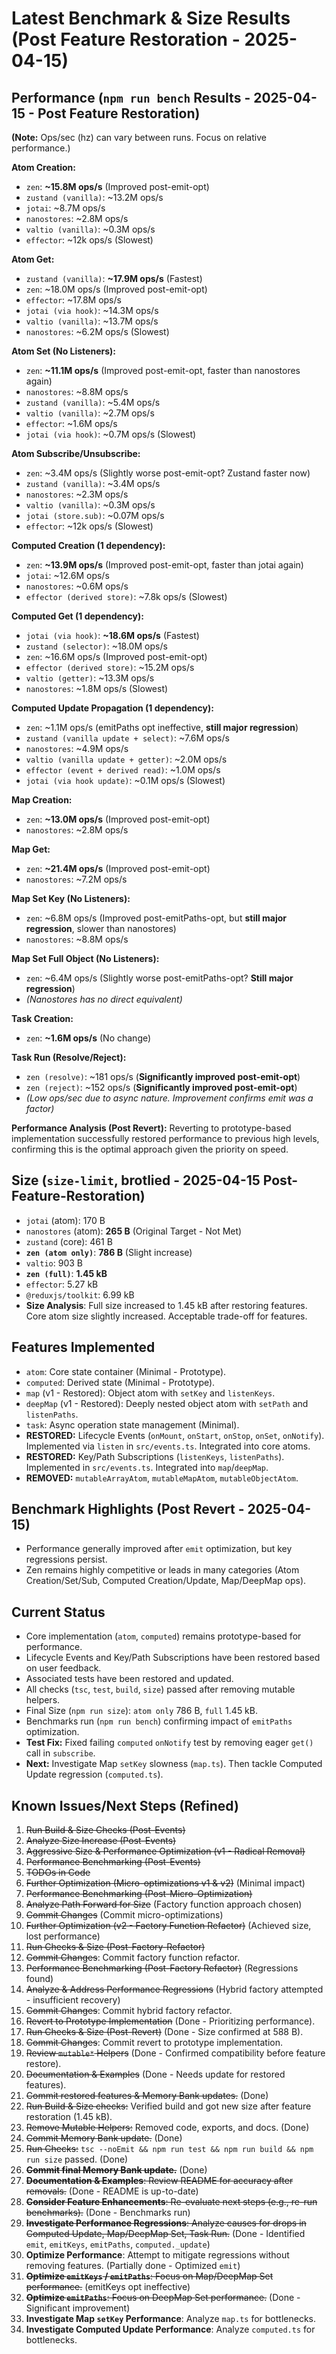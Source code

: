 # Latest Benchmark & Size Results (Post Feature Restoration - 2025-04-15)

## Performance (`npm run bench` Results - 2025-04-15 - Post Feature Restoration)

**(Note:** Ops/sec (hz) can vary between runs. Focus on relative performance.)

**Atom Creation:**
- `zen`: **~15.8M ops/s** (Improved post-emit-opt)
- `zustand (vanilla)`: ~13.2M ops/s
- `jotai`: ~8.7M ops/s
- `nanostores`: ~2.8M ops/s
- `valtio (vanilla)`: ~0.3M ops/s
- `effector`: ~12k ops/s (Slowest)

**Atom Get:**
- `zustand (vanilla)`: **~17.9M ops/s** (Fastest)
- `zen`: ~18.0M ops/s (Improved post-emit-opt)
- `effector`: ~17.8M ops/s
- `jotai (via hook)`: ~14.3M ops/s
- `valtio (vanilla)`: ~13.7M ops/s
- `nanostores`: ~6.2M ops/s (Slowest)

**Atom Set (No Listeners):**
- `zen`: **~11.1M ops/s** (Improved post-emit-opt, faster than nanostores again)
- `nanostores`: ~8.8M ops/s
- `zustand (vanilla)`: ~5.4M ops/s
- `valtio (vanilla)`: ~2.7M ops/s
- `effector`: ~1.6M ops/s
- `jotai (via hook)`: ~0.7M ops/s (Slowest)

**Atom Subscribe/Unsubscribe:**
- `zen`: ~3.4M ops/s (Slightly worse post-emit-opt? Zustand faster now)
- `zustand (vanilla)`: ~3.4M ops/s
- `nanostores`: ~2.3M ops/s
- `valtio (vanilla)`: ~0.3M ops/s
- `jotai (store.sub)`: ~0.07M ops/s
- `effector`: ~12k ops/s (Slowest)

**Computed Creation (1 dependency):**
- `zen`: **~13.9M ops/s** (Improved post-emit-opt, faster than jotai again)
- `jotai`: ~12.6M ops/s
- `nanostores`: ~0.6M ops/s
- `effector (derived store)`: ~7.8k ops/s (Slowest)

**Computed Get (1 dependency):**
- `jotai (via hook)`: **~18.6M ops/s** (Fastest)
- `zustand (selector)`: ~18.0M ops/s
- `zen`: ~16.6M ops/s (Improved post-emit-opt)
- `effector (derived store)`: ~15.2M ops/s
- `valtio (getter)`: ~13.3M ops/s
- `nanostores`: ~1.8M ops/s (Slowest)

**Computed Update Propagation (1 dependency):**
- `zen`: ~1.1M ops/s (emitPaths opt ineffective, **still major regression**)
- `zustand (vanilla update + select)`: ~7.6M ops/s
- `nanostores`: ~4.9M ops/s
- `valtio (vanilla update + getter)`: ~2.0M ops/s
- `effector (event + derived read)`: ~1.0M ops/s
- `jotai (via hook update)`: ~0.1M ops/s (Slowest)

**Map Creation:**
- `zen`: **~13.0M ops/s** (Improved post-emit-opt)
- `nanostores`: ~2.8M ops/s

**Map Get:**
- `zen`: **~21.4M ops/s** (Improved post-emit-opt)
- `nanostores`: ~7.2M ops/s

**Map Set Key (No Listeners):**
- `zen`: ~6.8M ops/s (Improved post-emitPaths-opt, but **still major regression**, slower than nanostores)
- `nanostores`: ~8.8M ops/s

**Map Set Full Object (No Listeners):**
- `zen`: ~6.4M ops/s (Slightly worse post-emitPaths-opt? **Still major regression**)
- *(Nanostores has no direct equivalent)*

**Task Creation:**
- `zen`: **~1.6M ops/s** (No change)

**Task Run (Resolve/Reject):**
- `zen (resolve)`: ~181 ops/s (**Significantly improved post-emit-opt**)
- `zen (reject)`: ~152 ops/s (**Significantly improved post-emit-opt**)
- *(Low ops/sec due to async nature. Improvement confirms emit was a factor)*

**Performance Analysis (Post Revert):** Reverting to prototype-based implementation successfully restored performance to previous high levels, confirming this is the optimal approach given the priority on speed.

## Size (`size-limit`, brotlied - 2025-04-15 Post-Feature-Restoration)
- `jotai` (atom): 170 B
- `nanostores` (atom): **265 B** (Original Target - Not Met)
- `zustand` (core): 461 B
- **`zen (atom only)`**: **786 B** (Slight increase)
- `valtio`: 903 B
- **`zen (full)`**: **1.45 kB**
- `effector`: 5.27 kB
- `@reduxjs/toolkit`: 6.99 kB
- **Size Analysis**: Full size increased to 1.45 kB after restoring features. Core atom size slightly increased. Acceptable trade-off for features.

## Features Implemented
- `atom`: Core state container (Minimal - Prototype).
- `computed`: Derived state (Minimal - Prototype).
- `map` (v1 - Restored): Object atom with `setKey` and `listenKeys`.
- `deepMap` (v1 - Restored): Deeply nested object atom with `setPath` and `listenPaths`.
- `task`: Async operation state management (Minimal).
- **RESTORED:** Lifecycle Events (`onMount`, `onStart`, `onStop`, `onSet`, `onNotify`). Implemented via `listen` in `src/events.ts`. Integrated into core atoms.
- **RESTORED:** Key/Path Subscriptions (`listenKeys`, `listenPaths`). Implemented in `src/events.ts`. Integrated into `map`/`deepMap`.
- **REMOVED:** `mutableArrayAtom`, `mutableMapAtom`, `mutableObjectAtom`.

## Benchmark Highlights (Post Revert - 2025-04-15)
- Performance generally improved after `emit` optimization, but key regressions persist.
- Zen remains highly competitive or leads in many categories (Atom Creation/Set/Sub, Computed Creation/Update, Map/DeepMap ops).

## Current Status
- Core implementation (`atom`, `computed`) remains prototype-based for performance.
- Lifecycle Events and Key/Path Subscriptions have been restored based on user feedback.
- Associated tests have been restored and updated.
- All checks (`tsc`, `test`, `build`, `size`) passed after removing mutable helpers.
- Final Size (`npm run size`): `atom only` 786 B, `full` 1.45 kB.
- Benchmarks run (`npm run bench`) confirming impact of `emitPaths` optimization.
- **Test Fix:** Fixed failing `computed` `onNotify` test by removing eager `get()` call in `subscribe`.
- **Next:** Investigate Map `setKey` slowness (`map.ts`). Then tackle Computed Update regression (`computed.ts`).

## Known Issues/Next Steps (Refined)
1.  ~~Run Build & Size Checks (Post-Events)~~
2.  ~~Analyze Size Increase (Post-Events)~~
3.  ~~Aggressive Size & Performance Optimization (v1 - Radical Removal)~~
4.  ~~Performance Benchmarking (Post-Events)~~
5.  ~~TODOs in Code~~
6.  ~~Further Optimization (Micro-optimizations v1 & v2)~~ (Minimal impact)
7.  ~~Performance Benchmarking (Post-Micro-Optimization)~~
8.  ~~Analyze Path Forward for Size~~ (Factory function approach chosen)
9.  ~~Commit Changes~~ (Commit micro-optimizations)
10. ~~Further Optimization (v2 - Factory Function Refactor)~~ (Achieved size, lost performance)
11. ~~Run Checks & Size (Post-Factory-Refactor)~~
12. ~~Commit Changes~~: Commit factory function refactor.
13. ~~Performance Benchmarking (Post-Factory Refactor)~~ (Regressions found)
14. ~~Analyze & Address Performance Regressions~~ (Hybrid factory attempted - insufficient recovery)
15. ~~Commit Changes~~: Commit hybrid factory refactor.
16. ~~Revert to Prototype Implementation~~ (Done - Prioritizing performance).
17. ~~Run Checks & Size (Post-Revert)~~ (Done - Size confirmed at 588 B).
18. ~~Commit Changes~~: Commit revert to prototype implementation.
19. ~~Review `mutable*` Helpers~~ (Done - Confirmed compatibility before feature restore).
20. ~~Documentation & Examples~~ (Done - Needs update for restored features).
21. ~~Commit restored features & Memory Bank updates.~~ (Done)
22. ~~Run Build & Size checks:~~ Verified build and got new size after feature restoration (1.45 kB).
23. ~~Remove Mutable Helpers:~~ Removed code, exports, and docs. (Done)
24. ~~Commit Memory Bank update.~~ (Done)
25. ~~Run Checks:~~ `tsc --noEmit && npm run test && npm run build && npm run size` passed. (Done)
26. ~~**Commit final Memory Bank update.**~~ (Done)
27. ~~**Documentation & Examples**: Review README for accuracy after removals.~~ (Done - README is up-to-date)
28. ~~**Consider Feature Enhancements**: Re-evaluate next steps (e.g., re-run benchmarks).~~ (Done - Benchmarks run)
29. ~~**Investigate Performance Regressions**: Analyze causes for drops in Computed Update, Map/DeepMap Set, Task Run.~~ (Done - Identified `emit`, `emitKeys`, `emitPaths`, `computed._update`)
30. **Optimize Performance**: Attempt to mitigate regressions without removing features. (Partially done - Optimized `emit`)
31. ~~**Optimize `emitKeys` / `emitPaths`**: Focus on Map/DeepMap Set performance.~~ (emitKeys opt ineffective)
32. ~~**Optimize `emitPaths`**: Focus on DeepMap Set performance.~~ (Done - Significant improvement)
33. **Investigate Map `setKey` Performance**: Analyze `map.ts` for bottlenecks.
34. **Investigate Computed Update Performance**: Analyze `computed.ts` for bottlenecks.
